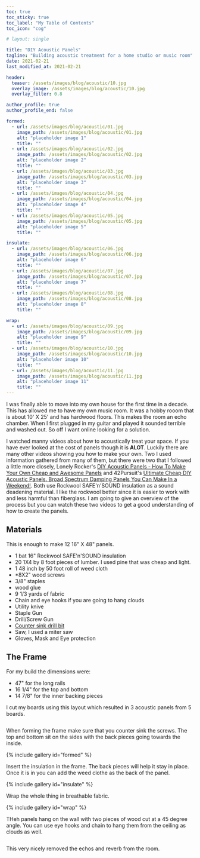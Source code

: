 ```yaml
---
toc: true
toc_sticky: true
toc_label: "My Table of Contents"
toc_icon: "cog"

# layout: single

title: "DIY Acoustic Panels"
tagline: "Building acoustic treatment for a home studio or music room"
date: 2021-02-21
last_modified_at: 2021-02-21

header:
  teaser: /assets/images/blog/acoustic/10.jpg
  overlay_image: /assets/images/blog/acoustic/10.jpg
  overlay_filter: 0.8

author_profile: true
author_profile_end: false

formed:
  - url: /assets/images/blog/acoustic/01.jpg
    image_path: /assets/images/blog/acoustic/01.jpg
    alt: "placeholder image 1"
    title: ""
  - url: /assets/images/blog/acoustic/02.jpg
    image_path: /assets/images/blog/acoustic/02.jpg
    alt: "placeholder image 2"
    title: ""
  - url: /assets/images/blog/acoustic/03.jpg
    image_path: /assets/images/blog/acoustic/03.jpg
    alt: "placeholder image 3"
    title: ""
  - url: /assets/images/blog/acoustic/04.jpg
    image_path: /assets/images/blog/acoustic/04.jpg
    alt: "placeholder image 4"
    title: ""
  - url: /assets/images/blog/acoustic/05.jpg
    image_path: /assets/images/blog/acoustic/05.jpg
    alt: "placeholder image 5"
    title: ""

insulate:
  - url: /assets/images/blog/acoustic/06.jpg
    image_path: /assets/images/blog/acoustic/06.jpg
    alt: "placeholder image 6"
    title: ""
  - url: /assets/images/blog/acoustic/07.jpg
    image_path: /assets/images/blog/acoustic/07.jpg
    alt: "placeholder image 7"
    title: ""
  - url: /assets/images/blog/acoustic/08.jpg
    image_path: /assets/images/blog/acoustic/08.jpg
    alt: "placeholder image 8"
    title: ""

wrap:
  - url: /assets/images/blog/acoustic/09.jpg
    image_path: /assets/images/blog/acoustic/09.jpg
    alt: "placeholder image 9"
    title: ""
  - url: /assets/images/blog/acoustic/10.jpg
    image_path: /assets/images/blog/acoustic/10.jpg
    alt: "placeholder image 10"
    title: ""
  - url: /assets/images/blog/acoustic/11.jpg
    image_path: /assets/images/blog/acoustic/11.jpg
    alt: "placeholder image 11"
    title: ""
---
```


I was finally able to move into my own house for the first time in a decade. This has allowed me to have my own music room. It was a hobby rooom that is about 10' X 25' and has hardwood floors. This makes the room an echo chamber. When I first plugged in my guitar and played it sounded terrible and washed out. So off I want online looking for a solution.

I watched manny videos about how to acoustically treat your space. If you have ever looked at the cost of panels though it is **ALOT**. Luckily there are many other videos showing you how to make your own. Two I used information gathered from many of them, but there were two that I followed a little more closely, Lonely Rocker's [DIY Acoustic Panels - How To Make Your Own Cheap and Awesome Panels](https://www.youtube.com/watch?v=tLk6fQVcoSw) and 42Pursuit's [Ultimate Cheap DIY Acoustic Panels. Broad Spectrum Damping Panels You Can Make In a Weekend!](https://www.youtube.com/watch?v=tPEouyiEt3Q). Both use Rockwool SAFE'n'SOUND insulation as a sound deadening material. I like the rockwool better since it is easier to work with and less harmful than fiberglass. I am going to give an overview of the process but you can watch these two videos to get a good understanding of how to create the panels. 

## Materials

This is enough to make 12 16" X 48" panels. 

* 1 bat 16" Rockwool SAFE'n'SOUND insulation
* 20 1X4 by 8 foot pieces of lumber. I used pine that was cheap and light.
* 1 48 inch by 50 foot roll of weed cloth
* *8X2" wood screws
* 3/8" staples
* wood glue
* 9 1/3 yards of fabric
* Chain and eye hooks if you are going to hang clouds
* Utility knive
* Staple Gun
* Drill/Screw Gun
* [Counter sink drill bit](https://amzn.to/2XFzP9B)
* Saw, I used a miter saw
* Gloves, Mask and Eye protection

## The Frame

For my build the dimensions were:

* 47" for the long rails
* 16 1/4" for the top and bottom
* 14 7/8" for the inner backing pieces

I cut my boards using this layout which resulted in 3 acoustic panels from 5 boards.

<figure  class="align-left">
  <a href="{{ site.url }}{{ site.baseurl }}/assets/images/blog/acoustic/boardlayout.png"><img src="{{ site.url }}{{ site.baseurl }}/assets/images/blog/acoustic/boardlayout.png" alt=""></a>
</figure>

When forming the frame make sure that you counter sink the screws. The top and bottom sit on the sides with the back pieces going towards the inside.

{% include gallery id="formed" %}

Insert the insulation in the frame. The back pieces will help it stay in place. Once it is in you can add the weed clothe as the back of the panel.

{% include gallery id="insulate" %}

Wrap the whole thing in breathable fabric.

{% include gallery id="wrap" %}

THeh panels hang on the wall with two pieces of wood cut at a 45 degree angle. You can use eye hooks and chain to hang them from the ceiling as clouds as well.

<figure  class="align-left">
  <a href="{{ site.url }}{{ site.baseurl }}/assets/images/blog/acoustic/12.jpg"><img src="{{ site.url }}{{ site.baseurl }}/assets/images/blog/acoustic/12.jpg" alt=""></a>
</figure>

This very nicely removed the echos and reverb from the room.


